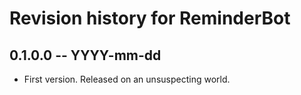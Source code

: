 # Revision history for ReminderBot

## 0.1.0.0 -- YYYY-mm-dd

* First version. Released on an unsuspecting world.
